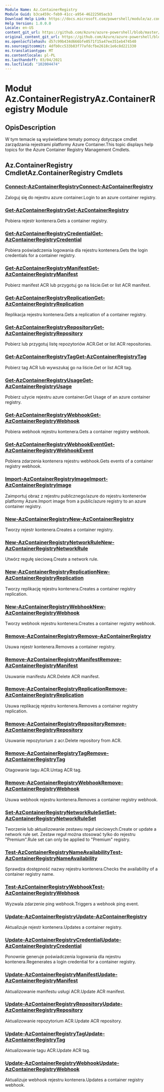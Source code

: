 ```yaml
---
Module Name: Az.ContainerRegistry
Module Guid: b3ca459c-feb9-41cc-a954-46222505acb3
Download Help Link: https://docs.microsoft.com/powershell/module/az.containerregistry
Help Version: 1.0.0.0
Locale: en-US
content_git_url: https://github.com/Azure/azure-powershell/blob/master/src/ContainerRegistry/ContainerRegistry/help/Az.ContainerRegistry.md
original_content_git_url: https://github.com/Azure/azure-powershell/blob/master/src/ContainerRegistry/ContainerRegistry/help/Az.ContainerRegistry.md
ms.openlocfilehash: d57c99b434d666bfe0571f15a47ee351eb474540
ms.sourcegitcommit: 4dfb0cc533b83f77afdcfbe2618c1e6c8d221330
ms.translationtype: MT
ms.contentlocale: pl-PL
ms.lasthandoff: 03/04/2021
ms.locfileid: "102004474"
---
```

# <span data-ttu-id="8f347-101">Moduł Az.ContainerRegistry</span><span class="sxs-lookup"><span data-stu-id="8f347-101">Az.ContainerRegistry Module</span></span>
## <span data-ttu-id="8f347-102">Opis</span><span class="sxs-lookup"><span data-stu-id="8f347-102">Description</span></span>
<span data-ttu-id="8f347-103">W tym temacie są wyświetlane tematy pomocy dotyczące cmdlet zarządzania rejestrami platformy Azure Container.</span><span class="sxs-lookup"><span data-stu-id="8f347-103">This topic displays help topics for the Azure Container Registry Management Cmdlets.</span></span>

## <span data-ttu-id="8f347-104">Az.ContainerRegistry Cmdlet</span><span class="sxs-lookup"><span data-stu-id="8f347-104">Az.ContainerRegistry Cmdlets</span></span>
### [<span data-ttu-id="8f347-105">Connect-AzContainerRegistry</span><span class="sxs-lookup"><span data-stu-id="8f347-105">Connect-AzContainerRegistry</span></span>](Connect-AzContainerRegistry.md)
<span data-ttu-id="8f347-106">Zaloguj się do rejestru azure container.</span><span class="sxs-lookup"><span data-stu-id="8f347-106">Login to an azure container registry.</span></span>

### [<span data-ttu-id="8f347-107">Get-AzContainerRegistry</span><span class="sxs-lookup"><span data-stu-id="8f347-107">Get-AzContainerRegistry</span></span>](Get-AzContainerRegistry.md)
<span data-ttu-id="8f347-108">Pobiera rejestr kontenera.</span><span class="sxs-lookup"><span data-stu-id="8f347-108">Gets a container registry.</span></span>

### [<span data-ttu-id="8f347-109">Get-AzContainerRegistryCredential</span><span class="sxs-lookup"><span data-stu-id="8f347-109">Get-AzContainerRegistryCredential</span></span>](Get-AzContainerRegistryCredential.md)
<span data-ttu-id="8f347-110">Pobiera poświadczenia logowania dla rejestru kontenera.</span><span class="sxs-lookup"><span data-stu-id="8f347-110">Gets the login credentials for a container registry.</span></span>

### [<span data-ttu-id="8f347-111">Get-AzContainerRegistryManifest</span><span class="sxs-lookup"><span data-stu-id="8f347-111">Get-AzContainerRegistryManifest</span></span>](Get-AzContainerRegistryManifest.md)
<span data-ttu-id="8f347-112">Pobierz manifest ACR lub przygotuj go na liście.</span><span class="sxs-lookup"><span data-stu-id="8f347-112">Get or list ACR manifest.</span></span> 

### [<span data-ttu-id="8f347-113">Get-AzContainerRegistryReplication</span><span class="sxs-lookup"><span data-stu-id="8f347-113">Get-AzContainerRegistryReplication</span></span>](Get-AzContainerRegistryReplication.md)
<span data-ttu-id="8f347-114">Replikacja rejestru kontenera.</span><span class="sxs-lookup"><span data-stu-id="8f347-114">Gets a replication of a container registry.</span></span>

### [<span data-ttu-id="8f347-115">Get-AzContainerRegistryRepository</span><span class="sxs-lookup"><span data-stu-id="8f347-115">Get-AzContainerRegistryRepository</span></span>](Get-AzContainerRegistryRepository.md)
<span data-ttu-id="8f347-116">Pobierz lub przygotuj listę repozytoriów ACR.</span><span class="sxs-lookup"><span data-stu-id="8f347-116">Get or list ACR repositories.</span></span>

### [<span data-ttu-id="8f347-117">Get-AzContainerRegistryTag</span><span class="sxs-lookup"><span data-stu-id="8f347-117">Get-AzContainerRegistryTag</span></span>](Get-AzContainerRegistryTag.md)
<span data-ttu-id="8f347-118">Pobierz tag ACR lub wywszukaj go na liście.</span><span class="sxs-lookup"><span data-stu-id="8f347-118">Get or list ACR tag.</span></span> 

### [<span data-ttu-id="8f347-119">Get-AzContainerRegistryUsage</span><span class="sxs-lookup"><span data-stu-id="8f347-119">Get-AzContainerRegistryUsage</span></span>](Get-AzContainerRegistryUsage.md)
<span data-ttu-id="8f347-120">Pobierz użycie rejestru azure container.</span><span class="sxs-lookup"><span data-stu-id="8f347-120">Get Usage of an azure container registry.</span></span>

### [<span data-ttu-id="8f347-121">Get-AzContainerRegistryWebhook</span><span class="sxs-lookup"><span data-stu-id="8f347-121">Get-AzContainerRegistryWebhook</span></span>](Get-AzContainerRegistryWebhook.md)
<span data-ttu-id="8f347-122">Pobiera webhook rejestru kontenera.</span><span class="sxs-lookup"><span data-stu-id="8f347-122">Gets a container registry webhook.</span></span>

### [<span data-ttu-id="8f347-123">Get-AzContainerRegistryWebhookEvent</span><span class="sxs-lookup"><span data-stu-id="8f347-123">Get-AzContainerRegistryWebhookEvent</span></span>](Get-AzContainerRegistryWebhookEvent.md)
<span data-ttu-id="8f347-124">Pobiera zdarzenia kontenera rejestru webhook.</span><span class="sxs-lookup"><span data-stu-id="8f347-124">Gets events of a container registry webhook.</span></span>

### [<span data-ttu-id="8f347-125">Import-AzContainerRegistryImage</span><span class="sxs-lookup"><span data-stu-id="8f347-125">Import-AzContainerRegistryImage</span></span>](Import-AzContainerRegistryImage.md)
<span data-ttu-id="8f347-126">Zaimportuj obraz z rejestru publicznego/azure do rejestru kontenerów platformy Azure.</span><span class="sxs-lookup"><span data-stu-id="8f347-126">Import image from a public/azure registry to an azure container registry.</span></span>

### [<span data-ttu-id="8f347-127">New-AzContainerRegistry</span><span class="sxs-lookup"><span data-stu-id="8f347-127">New-AzContainerRegistry</span></span>](New-AzContainerRegistry.md)
<span data-ttu-id="8f347-128">Tworzy rejestr kontenera.</span><span class="sxs-lookup"><span data-stu-id="8f347-128">Creates a container registry.</span></span>

### [<span data-ttu-id="8f347-129">New-AzContainerRegistryNetworkRule</span><span class="sxs-lookup"><span data-stu-id="8f347-129">New-AzContainerRegistryNetworkRule</span></span>](New-AzContainerRegistryNetworkRule.md)
<span data-ttu-id="8f347-130">Utwórz regułę sieciową.</span><span class="sxs-lookup"><span data-stu-id="8f347-130">Create a network rule.</span></span>

### [<span data-ttu-id="8f347-131">New-AzContainerRegistryReplication</span><span class="sxs-lookup"><span data-stu-id="8f347-131">New-AzContainerRegistryReplication</span></span>](New-AzContainerRegistryReplication.md)
<span data-ttu-id="8f347-132">Tworzy replikację rejestru kontenera.</span><span class="sxs-lookup"><span data-stu-id="8f347-132">Creates a container registry replication.</span></span>

### [<span data-ttu-id="8f347-133">New-AzContainerRegistryWebhook</span><span class="sxs-lookup"><span data-stu-id="8f347-133">New-AzContainerRegistryWebhook</span></span>](New-AzContainerRegistryWebhook.md)
<span data-ttu-id="8f347-134">Tworzy webhook rejestru kontenera.</span><span class="sxs-lookup"><span data-stu-id="8f347-134">Creates a container registry webhook.</span></span>

### [<span data-ttu-id="8f347-135">Remove-AzContainerRegistry</span><span class="sxs-lookup"><span data-stu-id="8f347-135">Remove-AzContainerRegistry</span></span>](Remove-AzContainerRegistry.md)
<span data-ttu-id="8f347-136">Usuwa rejestr kontenera.</span><span class="sxs-lookup"><span data-stu-id="8f347-136">Removes a container registry.</span></span>

### [<span data-ttu-id="8f347-137">Remove-AzContainerRegistryManifest</span><span class="sxs-lookup"><span data-stu-id="8f347-137">Remove-AzContainerRegistryManifest</span></span>](Remove-AzContainerRegistryManifest.md)
<span data-ttu-id="8f347-138">Usuwanie manifestu ACR.</span><span class="sxs-lookup"><span data-stu-id="8f347-138">Delete ACR manifest.</span></span> 

### [<span data-ttu-id="8f347-139">Remove-AzContainerRegistryReplication</span><span class="sxs-lookup"><span data-stu-id="8f347-139">Remove-AzContainerRegistryReplication</span></span>](Remove-AzContainerRegistryReplication.md)
<span data-ttu-id="8f347-140">Usuwa replikację rejestru kontenera.</span><span class="sxs-lookup"><span data-stu-id="8f347-140">Removes a container registry replication.</span></span>

### [<span data-ttu-id="8f347-141">Remove-AzContainerRegistryRepository</span><span class="sxs-lookup"><span data-stu-id="8f347-141">Remove-AzContainerRegistryRepository</span></span>](Remove-AzContainerRegistryRepository.md)
<span data-ttu-id="8f347-142">Usuwanie repozytorium z acr.</span><span class="sxs-lookup"><span data-stu-id="8f347-142">Delete repository from ACR.</span></span>

### [<span data-ttu-id="8f347-143">Remove-AzContainerRegistryTag</span><span class="sxs-lookup"><span data-stu-id="8f347-143">Remove-AzContainerRegistryTag</span></span>](Remove-AzContainerRegistryTag.md)
<span data-ttu-id="8f347-144">Otagowanie tagu ACR.</span><span class="sxs-lookup"><span data-stu-id="8f347-144">Untag ACR tag.</span></span>

### [<span data-ttu-id="8f347-145">Remove-AzContainerRegistryWebhook</span><span class="sxs-lookup"><span data-stu-id="8f347-145">Remove-AzContainerRegistryWebhook</span></span>](Remove-AzContainerRegistryWebhook.md)
<span data-ttu-id="8f347-146">Usuwa webhook rejestru kontenera.</span><span class="sxs-lookup"><span data-stu-id="8f347-146">Removes a container registry webhook.</span></span>

### [<span data-ttu-id="8f347-147">Set-AzContainerRegistryNetworkRuleSet</span><span class="sxs-lookup"><span data-stu-id="8f347-147">Set-AzContainerRegistryNetworkRuleSet</span></span>](Set-AzContainerRegistryNetworkRuleSet.md)
<span data-ttu-id="8f347-148">Tworzenie lub aktualizowanie zestawu reguł sieciowych.</span><span class="sxs-lookup"><span data-stu-id="8f347-148">Create or update a network rule set.</span></span> <span data-ttu-id="8f347-149">Zestaw reguł można stosować tylko do rejestru "Premium".</span><span class="sxs-lookup"><span data-stu-id="8f347-149">Rule set can only be applied to "Premium" registry.</span></span>

### [<span data-ttu-id="8f347-150">Test-AzContainerRegistryNameAvailability</span><span class="sxs-lookup"><span data-stu-id="8f347-150">Test-AzContainerRegistryNameAvailability</span></span>](Test-AzContainerRegistryNameAvailability.md)
<span data-ttu-id="8f347-151">Sprawdza dostępność nazwy rejestru kontenera.</span><span class="sxs-lookup"><span data-stu-id="8f347-151">Checks the availability of a container registry name.</span></span>

### [<span data-ttu-id="8f347-152">Test-AzContainerRegistryWebhook</span><span class="sxs-lookup"><span data-stu-id="8f347-152">Test-AzContainerRegistryWebhook</span></span>](Test-AzContainerRegistryWebhook.md)
<span data-ttu-id="8f347-153">Wyzwala zdarzenie ping webhook.</span><span class="sxs-lookup"><span data-stu-id="8f347-153">Triggers a webhook ping event.</span></span>

### [<span data-ttu-id="8f347-154">Update-AzContainerRegistry</span><span class="sxs-lookup"><span data-stu-id="8f347-154">Update-AzContainerRegistry</span></span>](Update-AzContainerRegistry.md)
<span data-ttu-id="8f347-155">Aktualizuje rejestr kontenera.</span><span class="sxs-lookup"><span data-stu-id="8f347-155">Updates a container registry.</span></span>

### [<span data-ttu-id="8f347-156">Update-AzContainerRegistryCredential</span><span class="sxs-lookup"><span data-stu-id="8f347-156">Update-AzContainerRegistryCredential</span></span>](Update-AzContainerRegistryCredential.md)
<span data-ttu-id="8f347-157">Ponownie generuje poświadczenia logowania dla rejestru kontenera.</span><span class="sxs-lookup"><span data-stu-id="8f347-157">Regenerates a login credential for a container registry.</span></span>

### [<span data-ttu-id="8f347-158">Update-AzContainerRegistryManifest</span><span class="sxs-lookup"><span data-stu-id="8f347-158">Update-AzContainerRegistryManifest</span></span>](Update-AzContainerRegistryManifest.md)
<span data-ttu-id="8f347-159">Aktualizowanie manifestu usługi ACR.</span><span class="sxs-lookup"><span data-stu-id="8f347-159">Update ACR manifest.</span></span> 

### [<span data-ttu-id="8f347-160">Update-AzContainerRegistryRepository</span><span class="sxs-lookup"><span data-stu-id="8f347-160">Update-AzContainerRegistryRepository</span></span>](Update-AzContainerRegistryRepository.md)
<span data-ttu-id="8f347-161">Aktualizowanie repozytorium ACR.</span><span class="sxs-lookup"><span data-stu-id="8f347-161">Update ACR repository.</span></span>

### [<span data-ttu-id="8f347-162">Update-AzContainerRegistryTag</span><span class="sxs-lookup"><span data-stu-id="8f347-162">Update-AzContainerRegistryTag</span></span>](Update-AzContainerRegistryTag.md)
<span data-ttu-id="8f347-163">Aktualizowanie tagu ACR.</span><span class="sxs-lookup"><span data-stu-id="8f347-163">Update ACR tag.</span></span>

### [<span data-ttu-id="8f347-164">Update-AzContainerRegistryWebhook</span><span class="sxs-lookup"><span data-stu-id="8f347-164">Update-AzContainerRegistryWebhook</span></span>](Update-AzContainerRegistryWebhook.md)
<span data-ttu-id="8f347-165">Aktualizuje webhook rejestru kontenera.</span><span class="sxs-lookup"><span data-stu-id="8f347-165">Updates a container registry webhook.</span></span>

